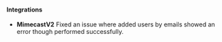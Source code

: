 
#### Integrations
- __MimecastV2__
Fixed an issue where added users by emails showed an error though performed successfully.
